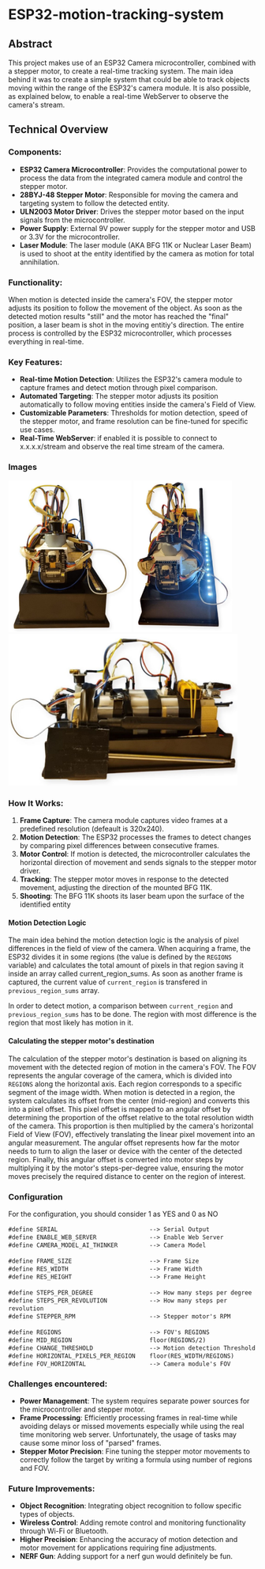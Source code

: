 # ESP32-motion-tracking-system

## Abstract
This project makes use of an ESP32 Camera microcontroller, combined with a stepper motor, to create a real-time tracking system. 
The main idea behind it was to create a simple system that could be able to track objects moving within the range of the ESP32's camera module.
It is also possible, as explained below, to enable a real-time WebServer to observe the camera's stream.
## Technical Overview

### Components:
- **ESP32 Camera Microcontroller**: Provides the computational power to process the data from the integrated camera module and control the stepper motor.
- **28BYJ-48 Stepper Motor**: Responsible for moving the camera and targeting system to follow the detected entity.
- **ULN2003 Motor Driver**: Drives the stepper motor based on the input signals from the microcontroller.
- **Power Supply**: External 9V power supply for the stepper motor and USB or 3.3V for the microcontroller.
- **Laser Module**: The laser module (AKA BFG 11K or Nuclear Laser Beam) is used to shoot at the entity identified by the camera as motion for total annihilation.

### Functionality:
When motion is detected inside the camera's FOV, the stepper motor adjusts its position to follow the movement of the object. As soon as the detected motion results "still" and the motor has reached the "final" position, a laser beam is shot in the moving entitiy's direction. The entire process is controlled by the ESP32 microcontroller, which processes everything in real-time.

### Key Features:
- **Real-time Motion Detection**: Utilizes the ESP32's camera module to capture frames and detect motion through pixel comparison.
- **Automated Targeting**: The stepper motor adjusts its position automatically to follow moving entities inside the camera's Field of View.
- **Customizable Parameters**: Thresholds for motion detection, speed of the stepper motor, and frame resolution can be fine-tuned for specific use cases.
- **Real-Time WebServer**: if enabled it is possible to connect to x.x.x.x/stream and observe the real time stream of the camera.
### Images

<img src="./images/esp32_2.jpg" alt="ESP32 Image 2" width="250" />
<img src="./images/esp32_1.jpg" alt="ESP32 Image 1" width="200" />
<img src="./images/esp32_0.jpg" alt="ESP32 Image 0" width="465" />

### How It Works:
1. **Frame Capture**: The camera module captures video frames at a predefined resolution (defeault is 320x240).
2. **Motion Detection**: The ESP32 processes the frames to detect changes by comparing pixel differences between consecutive frames.
3. **Motor Control**: If motion is detected, the microcontroller calculates the horizontal direction of movement and sends signals to the stepper motor driver.
4. **Tracking**: The stepper motor moves in response to the detected movement, adjusting the direction of the mounted BFG 11K.
5. **Shooting**: The BFG 11K shoots its laser beam upon the surface of the identified entity

#### Motion Detection Logic
The main idea behind the motion detection logic is the analysis of pixel differences in the field of view of the camera.
When acquiring a frame, the ESP32 divides it in some regions (the value is defined by the `REGIONS` variable) and calculates the total amount of pixels in that region saving it inside an array called current_region_sums. As soon as another frame is captured, the current value of `current_region` is transfered in `previous_region_sums` array.

In order to detect motion, a comparison between `current_region` and `previous_region_sums` has to be done. The region with most difference is the region that most likely has motion in it.

#### Calculating the stepper motor's destination
The calculation of the stepper motor's destination is based on aligning its movement with the detected region of motion in the camera's FOV. The FOV represents the angular coverage of the camera, which is divided into `REGIONS` along the horizontal axis. Each region corresponds to a specific segment of the image width. When motion is detected in a region, the system calculates its offset from the center (mid-region) and converts this into a pixel offset. This pixel offset is mapped to an angular offset by determining the proportion of the offset relative to the total resolution width of the camera. This proportion is then multiplied by the camera's horizontal Field of View (FOV), effectively translating the linear pixel movement into an angular measurement. The angular offset represents how far the motor needs to turn to align the laser or device with the center of the detected region. Finally, this angular offset is converted into motor steps by multiplying it by the motor's steps-per-degree value, ensuring the motor moves precisely the required distance to center on the region of interest.
### Configuration
For the configuration, you should consider 1 as YES and 0 as NO
```
#define SERIAL                          --> Serial Output
#define ENABLE_WEB_SERVER               --> Enable Web Server
#define CAMERA_MODEL_AI_THINKER         --> Camera Model

#define FRAME_SIZE                      --> Frame Size
#define RES_WIDTH                       --> Frame Width
#define RES_HEIGHT                      --> Frame Height

#define STEPS_PER_DEGREE                --> How many steps per degree
#define STEPS_PER_REVOLUTION            --> How many steps per revolution
#define STEPPER_RPM                     --> Stepper motor's RPM

#define REGIONS                         --> FOV's REGIONS
#define MID_REGION                      floor(REGIONS/2)
#define CHANGE_THRESHOLD                --> Motion detection Threshold
#define HORIZONTAL_PIXELS_PER_REGION    floor(RES_WIDTH/REGIONS)      
#define FOV_HORIZONTAL                  --> Camera module's FOV
```
### Challenges encountered:
- **Power Management**: The system requires separate power sources for the microcontroller and stepper motor. 
- **Frame Processing**: Efficiently processing frames in real-time while avoiding delays or missed movements especially while using the real time monitoring web server. Unfortunately, the usage of tasks may cause some minor loss of "parsed" frames.
- **Stepper Motor Precision**: Fine tuning the stepper motor movements to correctly follow the target by writing a formula using number of regions and FOV.

### Future Improvements:
- **Object Recognition**: Integrating object recognition to follow specific types of objects.
- **Wireless Control**: Adding remote control and monitoring functionality through Wi-Fi or Bluetooth.
- **Higher Precision**: Enhancing the accuracy of motion detection and motor movement for applications requiring fine adjustments.
- **NERF Gun**: Adding support for a nerf gun would definitely be fun.

